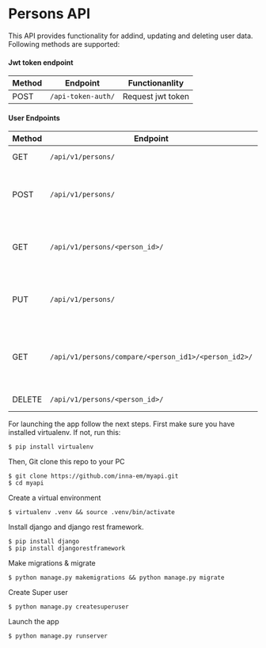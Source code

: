 # Persons API

This API provides functionality for addind, updating and deleting user data.
Following methods are supported:

#### Jwt token endpoint
Method | Endpoint | Functionanlity
--- | --- | ---
POST | `/api-token-auth/` | Request jwt token

#### User Endpoints

Method | Endpoint | Functionality
--- | --- | ---
GET | `/api/v1/persons/` | List existing user ids
POST | `/api/v1/persons/` | Creates a user with provided name and surname
GET | `/api/v1/persons/<person_id>/` | Returns user name, surname and has_vector flag by id
PUT | `/api/v1/persons/` | Adds a serialized image to the user vecrot field
GET | `/api/v1/persons/compare/<person_id1>/<person_id2>/` | Returns euclidian distance between users' vectors
DELETE | `/api/v1/persons/<person_id>/` | Deletes a user

For launching the app follow the next steps.
First make sure you have installed virtualenv. If not, run this:

    $ pip install virtualenv
Then, Git clone this repo to your PC

    $ git clone https://github.com/inna-em/myapi.git
    $ cd myapi
Create a virtual environment

    $ virtualenv .venv && source .venv/bin/activate
Install django and django rest framework.

    $ pip install django
    $ pip install djangorestframework
Make migrations & migrate

    $ python manage.py makemigrations && python manage.py migrate
Create Super user
    
    $ python manage.py createsuperuser

Launch the app

    $ python manage.py runserver
